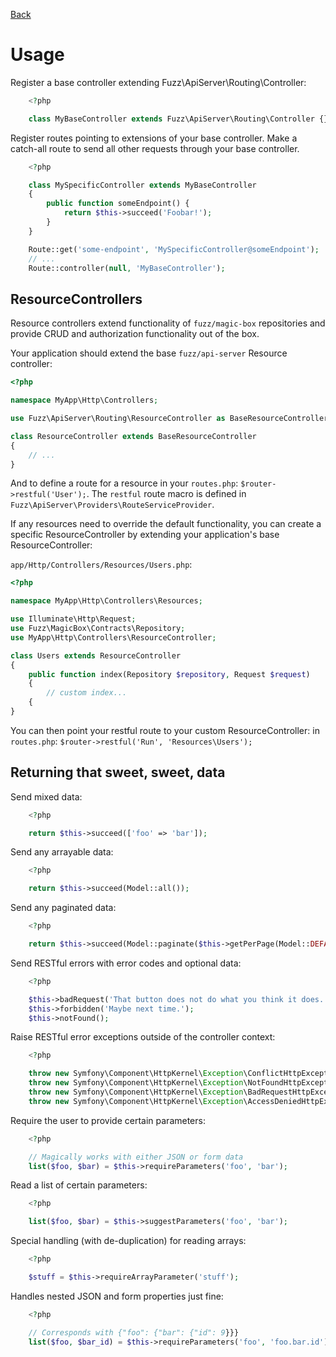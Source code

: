 [Back](index.md)

# Usage
Register a base controller extending Fuzz\ApiServer\Routing\Controller:

```php
    <?php

    class MyBaseController extends Fuzz\ApiServer\Routing\Controller {}
```
Register routes pointing to extensions of your base controller. Make a catch-all route to send all other requests through your base controller.

```php
    <?php

    class MySpecificController extends MyBaseController
    {
        public function someEndpoint() {
            return $this->succeed('Foobar!');
        }
    }

    Route::get('some-endpoint', 'MySpecificController@someEndpoint');
    // ...
    Route::controller(null, 'MyBaseController');
```
## ResourceControllers
Resource controllers extend functionality of `fuzz/magic-box` repositories and provide CRUD and authorization functionality out of the box.

Your application should extend the base `fuzz/api-server` Resource controller:

```php
<?php

namespace MyApp\Http\Controllers;

use Fuzz\ApiServer\Routing\ResourceController as BaseResourceController;

class ResourceController extends BaseResourceController
{
	// ...
}

```

And to define a route for a resource in your `routes.php`: `$router->restful('User');`. The `restful` route macro is defined in `Fuzz\ApiServer\Providers\RouteServiceProvider`.


If any resources need to override the default functionality, you can create a specific ResourceController by extending your application's base ResourceController:

`app/Http/Controllers/Resources/Users.php`:

```php
<?php

namespace MyApp\Http\Controllers\Resources;

use Illuminate\Http\Request;
use Fuzz\MagicBox\Contracts\Repository;
use MyApp\Http\Controllers\ResourceController;

class Users extends ResourceController
{
	public function index(Repository $repository, Request $request)
	{
		// custom index...
	{
}

```

You can then point your restful route to your custom ResourceController:
 in `routes.php`: `$router->restful('Run', 'Resources\Users');`

## Returning that sweet, sweet, data
Send mixed data:

```php
    <?php

    return $this->succeed(['foo' => 'bar']);
```
Send any arrayable data:

```php
    <?php

    return $this->succeed(Model::all());
```
Send any paginated data:

```php
    <?php

    return $this->succeed(Model::paginate($this->getPerPage(Model::DEFAULT_PER_PAGE)));
```
Send RESTful errors with error codes and optional data:

```php
    <?php

    $this->badRequest('That button does not do what you think it does.');
    $this->forbidden('Maybe next time.');
    $this->notFound();
```
Raise RESTful error exceptions outside of the controller context:

```php
    <?php

	throw new Symfony\Component\HttpKernel\Exception\ConflictHttpException;
	throw new Symfony\Component\HttpKernel\Exception\NotFoundHttpException;
	throw new Symfony\Component\HttpKernel\Exception\BadRequestHttpException;
	throw new Symfony\Component\HttpKernel\Exception\AccessDeniedHttpException;
```
Require the user to provide certain parameters:

```php
    <?php

    // Magically works with either JSON or form data
    list($foo, $bar) = $this->requireParameters('foo', 'bar');
```
Read a list of certain parameters:

```php
    <?php

    list($foo, $bar) = $this->suggestParameters('foo', 'bar');
```
Special handling (with de-duplication) for reading arrays:

```php
    <?php

    $stuff = $this->requireArrayParameter('stuff');
```
Handles nested JSON and form properties just fine:

```php
    <?php

    // Corresponds with {"foo": {"bar": {"id": 9}}}
    list($foo, $bar_id) = $this->requireParameters('foo', 'foo.bar.id');